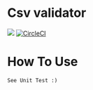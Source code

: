 # Csv validator
[![](https://jitpack.io/v/avew/csv-validator.svg)](https://jitpack.io/#avew/csv-validator)
[![CircleCI](https://circleci.com/gh/avew/csv-validator.svg?style=shield)](https://circleci.com/gh/avew/csv-validator)

# How To Use
    See Unit Test :)
